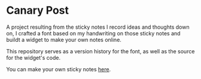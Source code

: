 # Canary Post
A project resulting from the sticky notes I record ideas and thoughts down on, I crafted a font based on my handwriting on those sticky notes and buildt a widget to make your own notes online.

This repository serves as a version history for the font, as well as the source for the widget's code. 

You can make your own sticky notes [here]([url](https://matthewdillard.github.io/canary-post/)https://matthewdillard.github.io/canary-post/).
